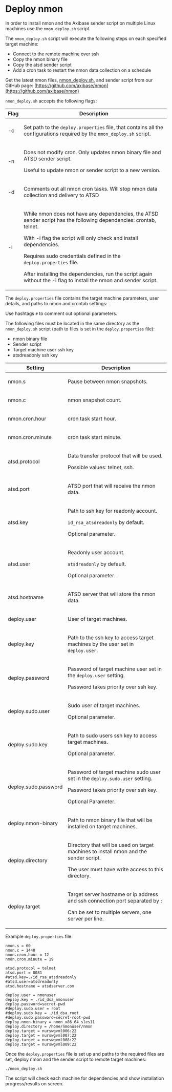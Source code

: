# Deploy nmon

In order to install nmon and the Axibase sender script on multiple Linux machines use the `nmon_deploy.sh` script.

The `nmon_deploy.sh` script will execute the following steps on each specified target machine:


- Connect to the remote machine over ssh
- Copy the nmon binary file
- Copy the atsd sender script
- Add a cron task to restart the nmon data collection on a schedule


Get the latest nmon files, [nmon_deploy.sh](resources/nmon_deploy.sh), and sender script from our GitHub page: [https://github.com/axibase/nmon](https://github.com/axibase/nmon)

`nmon_deploy.sh` accepts the following flags:

| Flag | Description | 
| --- | --- | 
|  <p>-c</p>  |  <p>Set path to the `deploy.properties` file, that contains all the configurations required by the `nmon_deploy.sh` script.</p>  | 
|  <p>-n</p>  |  <p>Does not modify cron. Only updates nmon binary file and ATSD sender script.</p>  <p></p>  <p>Useful to update nmon or sender script to a new version.</p>  | 
|  <p>-d</p>  |  <p>Comments out all nmon cron tasks. Will stop nmon data collection and delivery to ATSD</p>  | 
|  <p>-i</p>  |  <p>While nmon does not have any dependencies, the ATSD sender script has the following dependencies: crontab, telnet.</p>  <p></p>  <p>With -i flag the script will only check and install dependencies.</p>  <p></p>  <p>Requires sudo credentials defined in the `deploy.properties` file.</p>  <p></p>  <p>After installing the dependencies, run the script again without the -i flag to install the nmon and sender script.</p>  | 


The `deploy.properties` file contains the target machine parameters, user details, and paths to nmon and crontab settings:

Use hashtags `#` to comment out optional parameters.

The following files must be located in the same directory as the `nmon_deploy.sh` script (path to files is set in the `deploy.properties` file):


- nmon binary file
- Sender script
- Target machine user ssh key
- atsdreadonly ssh key


| Setting | Description | 
| --- | --- | 
|  <p>nmon.s</p>  |  <p>Pause between nmon snapshots.</p>  | 
|  <p>nmon.c</p>  |  <p>nmon snapshot count.</p>  | 
|  <p>nmon.cron.hour</p>  |  <p>cron task start hour.</p>  | 
|  <p>nmon.cron.minute</p>  |  <p>cron task start minute.</p>  | 
|  <p>atsd.protocol</p>  |  <p>Data transfer protocol that will be used.</p>  <p></p>  <p>Possible values: telnet, ssh.</p>  | 
|  <p>atsd.port</p>  |  <p>ATSD port that will receive the nmon data.</p>  | 
|  <p>atsd.key</p>  |  <p>Path to ssh key for readonly account.</p>  <p></p>  <p>`id_rsa_atsdreadonly` by default.</p>  <p></p>  <p>Optional parameter.</p>  | 
|  <p>atsd.user</p>  |  <p>Readonly user account.</p>  <p></p>  <p>`atsdreadonly` by default.</p>  <p></p>  <p>Optional parameter.</p>  | 
|  <p>atsd.hostname</p>  |  <p>ATSD server that will store the nmon data.</p>  | 
|  <p>deploy.user</p>  |  <p>User of target machines.</p>  | 
|  <p>deploy.key</p>  |  <p>Path to the ssh key to access target machines by the user set in `deploy.user`.</p>  | 
|  <p>deploy.password</p>  |  <p>Password of target machine user set in the `deploy.user` setting.</p>  <p></p>  <p>Password takes priority over ssh key.</p>  | 
|  <p>deploy.sudo.user</p>  |  <p>Sudo user of target machines.</p>  <p></p>  <p>Optional parameter.</p>  | 
|  <p>deploy.sudo.key</p>  |  <p>Path to sudo users ssh key to access target machines.</p>  <p></p>  <p>Optional parameter.</p>  | 
|  <p>deploy.sudo.password</p>  |  <p>Password of target machine sudo user set in the `deploy.sudo.user` setting.</p>  <p></p>  <p>Password takes priority over ssh key.</p>  <p></p>  <p>Optional Parameter.</p>  | 
|  <p>deploy.nmon-binary</p>  |  <p>Path to nmon binary file that will be installed on target machines.</p>  | 
|  <p>deploy.directory</p>  |  <p>Directory that will be used on target machines to install nmon and the sender script.</p>  <p></p>  <p>The user must have write access to this directory.</p>  | 
|  <p>deploy.target</p>  |  <p>Target server hostname or ip address and ssh connection port separated by `:`</p>  <p></p>  <p>Can be set to multiple servers, one server per line.</p>  | 


Example `deploy.properties` file:

```
nmon.s = 60
nmon.c = 1440
nmon.cron.hour = 12
nmon.cron.minute = 19
 
atsd.protocol = telnet
atsd.port = 8081
#atsd.key=./id_rsa_atsdreadonly
#atsd.user=atsdreadonly
atsd.hostname = atsdserver.com
 
deploy.user = nmonuser
deploy.key = ./id_dsa_nmonuser
deploy.password=secret-pwd
#deploy.sudo.user = root
#deploy.sudo.key = ./id_dsa_root
#deploy.sudo.password=secret-root-pwd
deploy.nmon-binary = nmon_x86_64_sles11
deploy.directory = /home/nmonuser/nmon
deploy.target = nurswgvml006:22
deploy.target = nurswgvml007:22
deploy.target = nurswgvml008:22
deploy.target = nurswgvml009:22
```

Once the `deploy.properties` file is set up and paths to the required files are set, deploy nmon and the sender script to remote target machines:

```
./nmon_deploy.sh
```

The script will check each machine for dependencies and show installation progress/results on screen.
